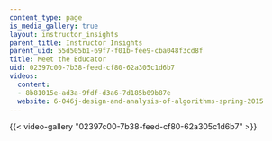 ```yaml
---
content_type: page
is_media_gallery: true
layout: instructor_insights
parent_title: Instructor Insights
parent_uid: 55d505b1-69f7-f01b-fee9-cba048f3cd8f
title: Meet the Educator
uid: 02397c00-7b38-feed-cf80-62a305c1d6b7
videos:
  content:
  - 8b81015e-ad3a-9fdf-d3a6-7d185b09b87e
  website: 6-046j-design-and-analysis-of-algorithms-spring-2015
---
```



{{< video-gallery "02397c00-7b38-feed-cf80-62a305c1d6b7" >}}

